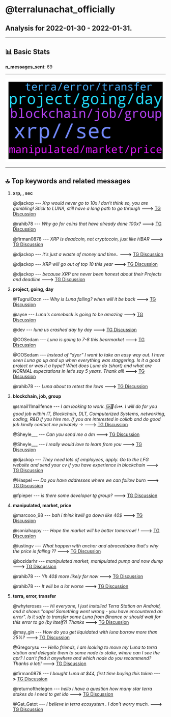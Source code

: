 # **@terralunachat_officially**
 ## Analysis for **2022-01-30** - **2022-01-31**.

---

## 📊 **Basic Stats**

**n_messages_sent**: 69

---
![wordcloud](terralunachat_officially_1Days_wordcloud.png)

---


## 🔝 **Top keywords and related messages**

1. **xrp, , sec**

    @djackop --- *Xrp would never go to 10x I don't think so, you are gambling! Stick to LUNA, still have a long path to go through* **--->** [TG Discussion](https://t.me/terralunachat_officially/25181)

    @rahib78 --- *Why go for coins that have already done 100x?* **--->** [TG Discussion](https://t.me/terralunachat_officially/25179)

    @firman0878 --- *XRP is deadcoin, not cryptocoin, just like HBAR* **--->** [TG Discussion](https://t.me/terralunachat_officially/25197)

    @djackop --- *it's just a waste of money and time..* **--->** [TG Discussion](https://t.me/terralunachat_officially/25188)

    @djackop --- *XRP will go out of top 10 this year* **--->** [TG Discussion](https://t.me/terralunachat_officially/25186)

    @djackop --- *because XRP are never been honest about their Projects and deadline* **--->** [TG Discussion](https://t.me/terralunachat_officially/25185)

2. **project, going, day**

    @TugrulOzcn --- *Why is Luna falling? when will it be back* **--->** [TG Discussion](https://t.me/terralunachat_officially/25143)

    @ayse --- *Luna's comeback is going to be amazing* **--->** [TG Discussion](https://t.me/terralunachat_officially/25164)

    @dev --- *luna us crashed day by day* **--->** [TG Discussion](https://t.me/terralunachat_officially/25124)

    @OOSedam --- *Luna is going to 7-8 this bearmarket* **--->** [TG Discussion](https://t.me/terralunachat_officially/25105)

    @OOSedam --- *Instead of “dyor” I want to take an easy way out. I have seen Luna go up and up when everything was staggering. Is it a good project or was it a hype? What does Luna do (short) and what are NORMAL expectations in let’s say 5 years. Thank all!* **--->** [TG Discussion](https://t.me/terralunachat_officially/25020)

    @rahib78 --- *Luna about to retest the lows* **--->** [TG Discussion](https://t.me/terralunachat_officially/24963)

3. **blockchain, job, group**

    @smail11mailfence --- *I am looking to work. 🆗📶👍⏩. I will do for you good job within IT, Blockchain, DLT, Computerized Systems, networking, coding, R&D if you hire me. If you are interested in collab and do good job kindly contact me privately ->* **--->** [TG Discussion](https://t.me/terralunachat_officially/25036)

    @Sheyle___ --- *Can you send me a dm* **--->** [TG Discussion](https://t.me/terralunachat_officially/25195)

    @Sheyle___ --- *I really would love to learn from you* **--->** [TG Discussion](https://t.me/terralunachat_officially/25192)

    @djackop --- *They need lots of employees, apply. Go to the LFG website and send your cv if you have experience in blockchain* **--->** [TG Discussion](https://t.me/terralunachat_officially/25039)

    @Haspel --- *Do you have addresses where we can follow burn* **--->** [TG Discussion](https://t.me/terralunachat_officially/25016)

    @fpieper --- *is there some developer tg group?* **--->** [TG Discussion](https://t.me/terralunachat_officially/25159)

4. **manipulated, market, price**

    @marcooo_98 --- *bah i think itwill go down like 40$* **--->** [TG Discussion](https://t.me/terralunachat_officially/25084)

    @soniahappy --- *Hope the market will be better tomorrow! !* **--->** [TG Discussion](https://t.me/terralunachat_officially/25037)

    @iustingv --- *What happen with anchor and abracadabra that's why the price is falling ??* **--->** [TG Discussion](https://t.me/terralunachat_officially/25017)

    @bozidarhr --- *manipulated market, manipulated pump and now dump* **--->** [TG Discussion](https://t.me/terralunachat_officially/25089)

    @rahib78 --- *Yh 40$ more likely for now* **--->** [TG Discussion](https://t.me/terralunachat_officially/25086)

    @rahib78 --- *It will be a lot worse* **--->** [TG Discussion](https://t.me/terralunachat_officially/25042)

5. **terra, error, transfer**

    @whyteroses --- *Hi everyone, I just installed Terra Station on Android, and it shows "oops! Something went wrong - you have encountered an error". Is it safe to transfer some Luna from Binance or should wait for this error to go (by itself?) Thanks* **--->** [TG Discussion](https://t.me/terralunachat_officially/25163)

    @may_gin --- *How do you get liquidated with luna borrow more than 25%?* **--->** [TG Discussion](https://t.me/terralunachat_officially/25161)

    @Gregorysu --- *Hello friends, I am looking to move my Luna to terra station and delegate them to some node to stake, where can I see the apr? I can't find it anywhere and which node do you recommend? Thanks a lot!!* **--->** [TG Discussion](https://t.me/terralunachat_officially/25200)

    @firman0878 --- *I bought Luna at $44, first time buying this token* **--->** [TG Discussion](https://t.me/terralunachat_officially/25174)

    @returnofthelegen --- *hello i have a question how many star terra stakes do i need to get ido* **--->** [TG Discussion](https://t.me/terralunachat_officially/25031)

    @Gat_Gatot --- *I believe in terra ecosystem . I don't worry much.* **--->** [TG Discussion](https://t.me/terralunachat_officially/25026)

